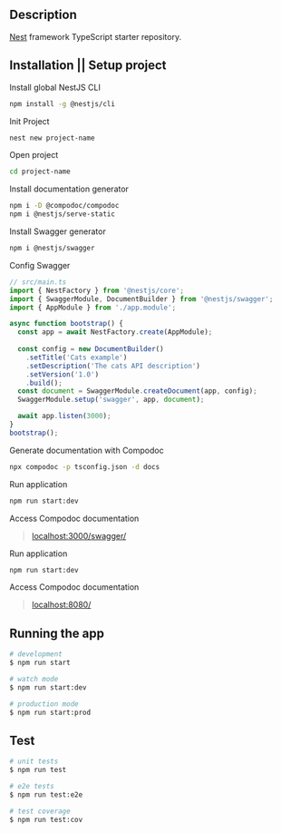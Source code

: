 ## Description

[Nest](https://github.com/nestjs/nest) framework TypeScript starter repository.

## Installation || Setup project

Install global NestJS CLI  
```bash
npm install -g @nestjs/cli
```

Init Project
```bash
nest new project-name
```

Open project
```bash
cd project-name
```

Install documentation generator
```bash
npm i -D @compodoc/compodoc
npm i @nestjs/serve-static
```

Install Swagger generator
```bash
npm i @nestjs/swagger
```

Config Swagger
```typescript
// src/main.ts
import { NestFactory } from '@nestjs/core';
import { SwaggerModule, DocumentBuilder } from '@nestjs/swagger';
import { AppModule } from './app.module';

async function bootstrap() {
  const app = await NestFactory.create(AppModule);
  
  const config = new DocumentBuilder()
    .setTitle('Cats example')
    .setDescription('The cats API description')
    .setVersion('1.0')
    .build();
  const document = SwaggerModule.createDocument(app, config);
  SwaggerModule.setup('swagger', app, document);

  await app.listen(3000);
}
bootstrap();
```

Generate documentation with Compodoc
```bash
npx compodoc -p tsconfig.json -d docs
```

Run application
```bash
npm run start:dev
```

Access Compodoc documentation
> [localhost:3000/swagger/](http://localhost:3000/swagger/)


Run application
```bash
npm run start:dev
```
Access Compodoc documentation
> [localhost:8080/](http://localhost:8080/)


## Running the app

```bash
# development
$ npm run start

# watch mode
$ npm run start:dev

# production mode
$ npm run start:prod
```

## Test

```bash
# unit tests
$ npm run test

# e2e tests
$ npm run test:e2e

# test coverage
$ npm run test:cov
```
